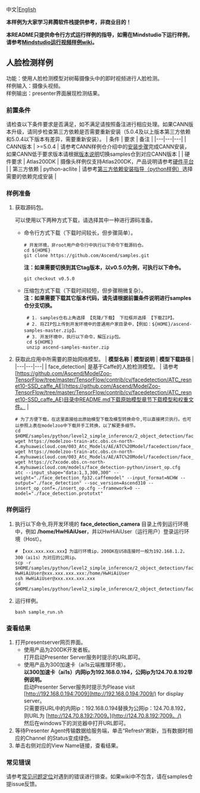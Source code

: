 中文|[English](README.md)

**本样例为大家学习昇腾软件栈提供参考，非商业目的！**

**本README只提供命令行方式运行样例的指导，如需在Mindstudio下运行样例，请参考[Mindstudio运行视频样例wiki](https://github.com/Ascend/samples/wikis/Mindstudio%E8%BF%90%E8%A1%8C%E8%A7%86%E9%A2%91%E6%A0%B7%E4%BE%8B?sort_id=3170138)。**

## 人脸检测样例
功能：使用人脸检测模型对树莓摄像头中的即时视频进行人脸检测。    
样例输入：摄像头视频。   
样例输出：presenter界面展现检测结果。

### 前置条件
请检查以下条件要求是否满足，如不满足请按照备注进行相应处理。如果CANN版本升级，请同步检查第三方依赖是否需要重新安装（5.0.4及以上版本第三方依赖和5.0.4以下版本有差异，需要重新安装）。
| 条件 | 要求 | 备注 |
|---|---|---|
| CANN版本 | >=5.0.4 | 请参考CANN样例仓介绍中的[安装步骤](https://github.com/Ascend/samples#%E5%AE%89%E8%A3%85)完成CANN安装，如果CANN低于要求版本请根据[版本说明](https://github.com/Ascend/samples/blob/master/README_CN.md#%E7%89%88%E6%9C%AC%E8%AF%B4%E6%98%8E)切换samples仓到对应CANN版本 |
| 硬件要求 | Atlas200DK  | 摄像头样例仅支持Atlas200DK，产品说明请参考[硬件平台](https://ascend.huawei.com/zh/#/hardware/product) |
| 第三方依赖 | python-acllite | 请参考[第三方依赖安装指导（python样例）](../../../environment)选择需要的依赖完成安装 |

### 样例准备

1. 获取源码包。

   可以使用以下两种方式下载，请选择其中一种进行源码准备。   
    - 命令行方式下载（下载时间较长，但步骤简单）。
       ```    
       # 开发环境，非root用户命令行中执行以下命令下载源码仓。    
       cd ${HOME}     
       git clone https://github.com/Ascend/samples.git
       ```
       **注：如果需要切换到其它tag版本，以v0.5.0为例，可执行以下命令。**
       ```
       git checkout v0.5.0
       ```   
    - 压缩包方式下载（下载时间较短，但步骤稍微复杂）。   
       **注：如果需要下载其它版本代码，请先请根据前置条件说明进行samples仓分支切换。**   
       ``` 
        # 1. samples仓右上角选择 【克隆/下载】 下拉框并选择 【下载ZIP】。    
        # 2. 将ZIP包上传到开发环境中的普通用户家目录中，【例如：${HOME}/ascend-samples-master.zip】。     
        # 3. 开发环境中，执行以下命令，解压zip包。     
        cd ${HOME}    
        unzip ascend-samples-master.zip
        ```

2. 获取此应用中所需要的原始网络模型。
    |  **模型名称**  |  **模型说明**  |  **模型下载路径**  |
    |---|---|---|
    |  face_detection| 是基于Caffe的人脸检测模型。  |  请参考[https://github.com/Ascend/ModelZoo-TensorFlow/tree/master/TensorFlow/contrib/cv/facedetection/ATC_resnet10-SSD_caffe_AE](https://github.com/Ascend/ModelZoo-TensorFlow/tree/master/TensorFlow/contrib/cv/facedetection/ATC_resnet10-SSD_caffe_AE)目录中README.md下载原始模型章节下载模型和权重文件。 |
    
    ```
    # 为了方便下载，在这里直接给出原始模型下载及模型转换命令,可以直接拷贝执行。也可以参照上表在modelzoo中下载并手工转换，以了解更多细节。     
    cd $HOME/samples/python/level2_simple_inference/2_object_detection/face_detection_camera/model/    
    wget https://modelzoo-train-atc.obs.cn-north-4.myhuaweicloud.com/003_Atc_Models/AE/ATC%20Model/facedection/face_detection_fp32.caffemodel   
    wget https://modelzoo-train-atc.obs.cn-north-4.myhuaweicloud.com/003_Atc_Models/AE/ATC%20Model/facedection/face_detection.prototxt
    wget https://c7xcode.obs.cn-north-4.myhuaweicloud.com/models/face_detection-python/insert_op.cfg
    atc --input_shape="data:1,3,300,300" --weight="./face_detection_fp32.caffemodel" --input_format=NCHW --output="./face_detection" --soc_version=Ascend310 --insert_op_conf=./insert_op.cfg --framework=0 --model="./face_detection.prototxt"     
    ```

### 样例运行

1. 执行以下命令,将开发环境的 **face_detection_camera** 目录上传到运行环境中，例如 **/home/HwHiAiUser**，并以HwHiAiUser（运行用户）登录运行环境（Host）。
   ```
   # 【xxx.xxx.xxx.xxx】为运行环境ip，200DK在USB连接时一般为192.168.1.2，300（ai1s）为对应的公网ip。
   scp -r $HOME/samples/python/level2_simple_inference/2_object_detection/face_detection_camera HwHiAiUser@xxx.xxx.xxx.xxx:/home/HwHiAiUser
   ssh HwHiAiUser@xxx.xxx.xxx.xxx
   cd $HOME/samples/python/level2_simple_inference/2_object_detection/face_detection_camera/script
   ```

2. <a name="step_2"></a>运行样例。
   ```
   bash sample_run.sh
   ```

### 查看结果

1. 打开presentserver网页界面。   
   - 使用产品为200DK开发者板。   
     打开启动Presenter Server服务时提示的URL即可。    
   - 使用产品为300加速卡（ai1s云端推理环境）。   
     **以300加速卡（ai1s）内网ip为192.168.0.194，公网ip为124.70.8.192举例说明。**    
     启动Presenter Server服务时提示为Please visit [http://192.168.0.194:7009](http://192.168.0.194:7009/) for display server。    
     只需要将URL中的内网ip：192.168.0.194替换为公网ip：124.70.8.192，则URL为 [http://124.70.8.192:7009。](http://124.70.8.192:7009。/)     
     然后在windows下的浏览器中打开URL即可。     
2. 等待Presenter Agent传输数据给服务端，单击“Refresh“刷新，当有数据时相应的Channel 的Status变成绿色。   
3. 单击右侧对应的View Name链接，查看结果。   

### 常见错误
请参考[常见问题定位](https://github.com/Ascend/samples/wikis/%E5%B8%B8%E8%A7%81%E9%97%AE%E9%A2%98%E5%AE%9A%E4%BD%8D/%E4%BB%8B%E7%BB%8D)对遇到的错误进行排查。如果wiki中不包含，请在samples仓提issue反馈。